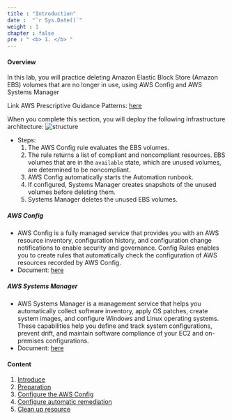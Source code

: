 ```yaml
---
title : "Introduction"
date :  "`r Sys.Date()`" 
weight : 1 
chapter : false
pre : " <b> 1. </b> "
---
```


#### Overview
In this lab, you will practice deleting Amazon Elastic Block Store (Amazon EBS) volumes that are no longer in use, using AWS Config and AWS Systems Manager

Link AWS Prescriptive Guidance Patterns: [here](https://docs.aws.amazon.com/prescriptive-guidance/latest/patterns/delete-unused-amazon-elastic-block-store-amazon-ebs-volumes-by-using-aws-config-and-aws-systems-manager.html)

When you complete this section, you will deploy the following infrastructure architecture:
![structure](/images/1/design.png)

- Steps:
    1. The AWS Config rule evaluates the EBS volumes.
    2. The rule returns a list of compliant and noncompliant resources. EBS volumes that are in the `available` state, which are unused volumes, are determined to be noncompliant.
    3. AWS Config automatically starts the Automation runbook.
    4. If configured, Systems Manager creates snapshots of the unused volumes before deleting them.
    5. Systems Manager deletes the unused EBS volumes.


##### AWS Config
- AWS Config is a fully managed service that provides you with an AWS resource inventory, configuration history, and configuration change notifications to enable security and governance. Config Rules enables you to create rules that automatically check the configuration of AWS resources recorded by AWS Config.
- Document: [here](https://aws.amazon.com/config)

##### AWS Systems Manager
- AWS Systems Manager is a management service that helps you automatically collect software inventory, apply OS patches, create system images, and configure Windows and Linux operating systems. These capabilities help you define and track system configurations, prevent drift, and maintain software compliance of your EC2 and on-premises configurations.
- Document: [here](https://aws.amazon.com/systems-manager)

#### Content

1. [Introduce](1-introduce/)
2. [Preparation](2-Preparation/)
3. [Configure the AWS Config](3-ConfigureAWSConfig/) 
4. [Configure automatic remediation](4-ConfigureAutomationRemediation/)
5. [Clean up resource](5-CleanUp/)
